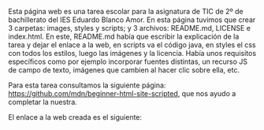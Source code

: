 Esta página web es una tarea escolar para la asignatura de TIC de 2º de bachillerato del IES Eduardo Blanco Amor.
En esta página tuvimos que crear 3 carpetas: images, styles y scripts; y 3 archivos: README.md, LICENSE e index.html. En este, README.md había que escribir la explicación de la tarea y dejar el enlace a la web, en scripts va el código java, en styles el css con todos los estilos, luego las imágenes y la licencia. Había unos requisitos específicos como por ejemplo incorporar fuentes distintas, un recurso JS de campo de texto, imágenes que cambien al hacer clic sobre ella, etc.

Para esta tarea consultamos la siguiente página: https://github.com/mdn/beginner-html-site-scripted, que nos ayudo a completar la nuestra.


El enlace a la web creada es el siguiente: 
